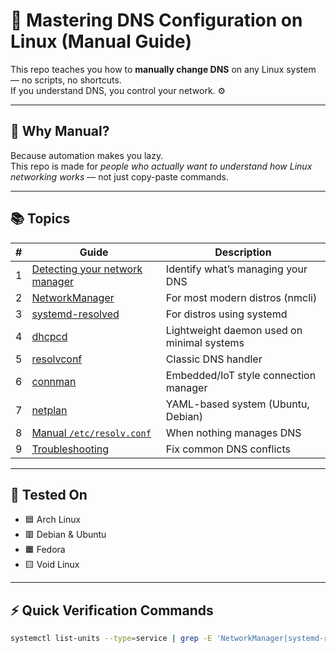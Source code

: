 # 🧠 Mastering DNS Configuration on Linux (Manual Guide)

This repo teaches you how to **manually change DNS** on any Linux system — no scripts, no shortcuts.  
If you understand DNS, you control your network. ⚙️

---

## 🧩 Why Manual?
Because automation makes you lazy.  
This repo is made for *people who actually want to understand how Linux networking works* — not just copy-paste commands.

---

## 📚 Topics
| # | Guide | Description |
|---|--------|-------------|
| 1 | [Detecting your network manager](./01-detecting-active-manager.md) | Identify what’s managing your DNS |
| 2 | [NetworkManager](./networkmanager.md) | For most modern distros (nmcli) |
| 3 | [systemd-resolved](./systemd-resolved.md) | For distros using systemd |
| 4 | [dhcpcd](./dhcpcd.md) | Lightweight daemon used on minimal systems |
| 5 | [resolvconf](./resolvconf.md) | Classic DNS handler |
| 6 | [connman](./connman.md) | Embedded/IoT style connection manager |
| 7 | [netplan](./netplan.md) | YAML-based system (Ubuntu, Debian) |
| 8 | [Manual `/etc/resolv.conf`](./manual-resolvconf.md) | When nothing manages DNS |
| 9 | [Troubleshooting](./troubleshooting.md) | Fix common DNS conflicts |

---

## 🧰 Tested On
- 🟦 Arch Linux  
- 🟥 Debian & Ubuntu  
- 🟧 Fedora  
- 🟨 Void Linux  

---

## ⚡ Quick Verification Commands
```bash
systemctl list-units --type=service | grep -E 'NetworkManager|systemd-resolved|dhcpcd|connman|netplan'
```
